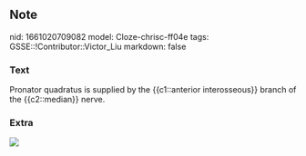 ## Note
nid: 1661020709082
model: Cloze-chrisc-ff04e
tags: GSSE::!Contributor::Victor_Liu
markdown: false

### Text
Pronator quadratus is supplied by the {{c1::anterior interosseous}} branch of the {{c2::median}} nerve.

### Extra
<img src="paste-674aed360e588cc1491fd83d91a31209e79c3ca5.jpg">
